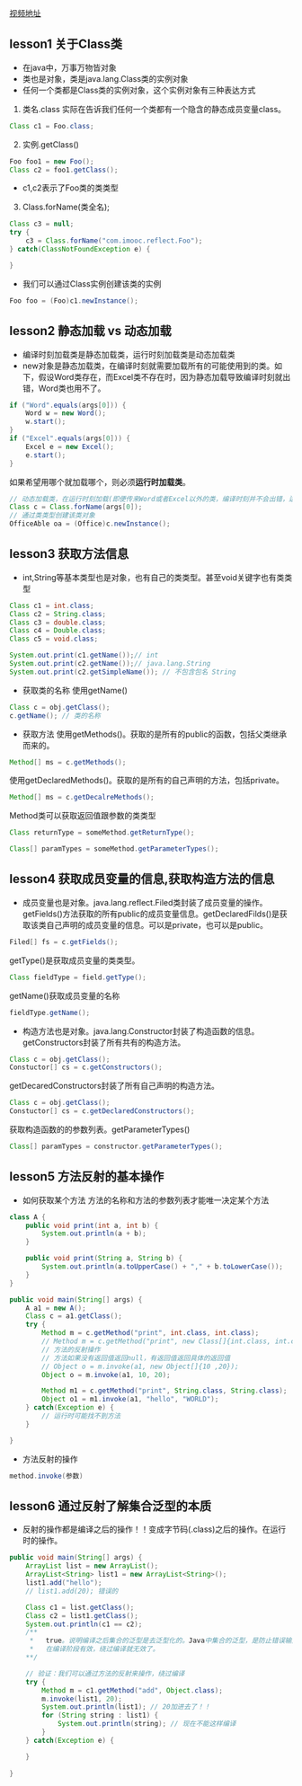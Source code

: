 [视频地址](https://www.imooc.com/video/3733)

## lesson1 关于Class类
- 在java中，万事万物皆对象
- 类也是对象，类是java.lang.Class类的实例对象
- 任何一个类都是Class类的实例对象，这个实例对象有三种表达方式
1. 类名.class
实际在告诉我们任何一个类都有一个隐含的静态成员变量class。
```java
Class c1 = Foo.class;
```

2. 实例.getClass()
```java
Foo foo1 = new Foo();
Class c2 = foo1.getClass();
```

- c1,c2表示了Foo类的类类型

3. Class.forName(类全名);
```java
Class c3 = null;
try {
    c3 = Class.forName("com.imooc.reflect.Foo");
} catch(ClassNotFoundException e) {

}
```

- 我们可以通过Class实例创建该类的实例
```java
Foo foo = (Foo)c1.newInstance();
```

## lesson2 静态加载 vs 动态加载
- 编译时刻加载类是静态加载类，运行时刻加载类是动态加载类
- new对象是静态加载类，在编译时刻就需要加载所有的可能使用到的类。如下，假设Word类存在，而Excel类不存在时，因为静态加载导致编译时刻就出错，Word类也用不了。

```java
if ("Word".equals(args[0])) {
    Word w = new Word();
    w.start();
}
if ("Excel".equals(args[0])) {
    Excel e = new Excel();
    e.start();
}
```

如果希望用哪个就加载哪个，则必须**运行时加载类**。
```java
// 动态加载类，在运行时刻加载(即便传来Word或者Excel以外的类，编译时刻并不会出错，运行时才出错提示没有该类)
Class c = Class.forName(args[0]);
// 通过类类型创建该类对象
OfficeAble oa = (Office)c.newInstance();
```

## lesson3 获取方法信息
- int,String等基本类型也是对象，也有自己的类类型。甚至void关键字也有类类型
```java
Class c1 = int.class;
Class c2 = String.class;
Class c3 = double.class;
Class c4 = Double.class;
Class c5 = void.class;

System.out.print(c1.getName());// int
System.out.print(c2.getName());// java.lang.String
System.out.print(c2.getSimpleName()); // 不包含包名 String
```
- 获取类的名称
使用getName()
```java
Class c = obj.getClass();
c.getName(); // 类的名称
```

- 获取方法
使用getMethods()。获取的是所有的public的函数，包括父类继承而来的。
```java
Method[] ms = c.getMethods();
```
使用getDeclaredMethods()。获取的是所有的自己声明的方法，包括private。
```java
Method[] ms = c.getDecalreMethods();
```
Method类可以获取返回值跟参数的类类型
```java
Class returnType = someMethod.getReturnType();
```
```java
Class[] paramTypes = someMethod.getParameterTypes();
```

## lesson4 获取成员变量的信息,获取构造方法的信息
- 成员变量也是对象。java.lang.reflect.Filed类封装了成员变量的操作。
getFields()方法获取的所有public的成员变量信息。getDeclaredFilds()是获取该类自己声明的成员变量的信息。可以是private，也可以是public。
```java
Filed[] fs = c.getFields();
```
getType()是获取成员变量的类类型。
```java
Class fieldType = field.getType();
```
getName()获取成员变量的名称
```java
fieldType.getName();
```
- 构造方法也是对象。java.lang.Constructor封装了构造函数的信息。
getConstructors封装了所有共有的构造方法。
```java
Class c = obj.getClass();
Constuctor[] cs = c.getConstructors();
```
getDecaredConstructors封装了所有自己声明的构造方法。
```java
Class c = obj.getClass();
Constuctor[] cs = c.getDeclaredConstructors();
```
获取构造函数的的参数列表。getParameterTypes()
```java
Class[] paramTypes = constructor.getParameterTypes();
```

## lesson5 方法反射的基本操作
- 如何获取某个方法
方法的名称和方法的参数列表才能唯一决定某个方法

```java
class A {
    public void print(int a, int b) {
        System.out.println(a + b);
    }

    public void print(String a, String b) {
        System.out.println(a.toUpperCase() + "," + b.toLowerCase());
    }
}

public void main(String[] args) {
    A a1 = new A();
    Class c = a1.getClass();
    try {
        Method m = c.getMethod("print", int.class, int.class);
        // Method m = c.getMethod("print", new Class[]{int.class, int.class});
        // 方法的反射操作
        // 方法如果没有返回值返回null，有返回值返回具体的返回值
        // Object o = m.invoke(a1, new Object[]{10 ,20});
        Object o = m.invoke(a1, 10, 20);

        Method m1 = c.getMethod("print", String.class, String.class);
        Object o1 = m1.invoke(a1, "hello", "WORLD");
    } catch(Exception e) {
        // 运行时可能找不到方法
    }

}

```

- 方法反射的操作
```java
method.invoke(参数)
```

## lesson6 通过反射了解集合泛型的本质
- 反射的操作都是编译之后的操作！！变成字节码(.class)之后的操作。在运行时的操作。
```java
public void main(String[] args) {
    ArrayList list = new ArrayList();
    ArrayList<String> list1 = new ArrayList<String>();
    list1.add("hello");
    // list1.add(20); 错误的

    Class c1 = list.getClass();
    Class c2 = list1.getClass();
    System.out.println(c1 == c2); 
    /** 
     *   true。说明编译之后集合的泛型是去泛型化的。Java中集合的泛型，是防止错误输入的，只是
     *   在编译阶段有效，绕过编译就无效了。
    **/

    // 验证：我们可以通过方法的反射来操作，绕过编译
    try {
        Method m = c1.getMethod("add", Object.class);
        m.invoke(list1, 20);
        System.out.println(list1); // 20加进去了！！
        for (String string : list1) {
            System.out.println(string); // 现在不能这样编译
        }
    } catch(Exception e) {

    }
    
}
```
